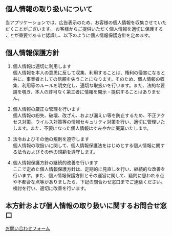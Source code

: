 ## 個人情報の取り扱いについて
当アプリケーションでは、広告表示のため、お客様の個人情報を収集させていただくことがございます。
お客様からご提供いただく個人情報を適切に保護することが重要であると認識し、以下のように個人情報保護方針を定めます。

## 個人情報保護方針
1. 個人情報は適切に利用します  
個人情報を本人の意思に反して収集、利用することは、権利の侵害になると共に、事業者としての信頼を失うことになります。そのため、個人情報の収集、利用等のルールを明文化し、適切な取扱いを行います。また、法的な要請を覗き、本人の許可なく第三者に情報を開示・提供することはありません。

1. 個人情報の厳正な管理を行います  
個人情報の紛失、破壊、改ざん、および漏えい等を防止するため、不正アクセス対策、ウイルス対策等の情報セキュリティ対策を行い、適切に管理いたします。また、不要になった個人情報はすみやかに廃棄いたします。

1. 法令およびその他の規則を遵守します  
個人情報の取扱いに関して、個人情報保護法をはじめとする個人情報に関する法令およびその他の規範を遵守します。

1. 個人情報保護方針の継続的改善を行います  
ここで定めた個人情報保護方針は、定期的に見直しを行い、継続的な改善を行います。また、個人情報保護方針とその運営に関して、疑問に思われる点や不都合な点等がありましたら、下記の問合わせ窓口までご連絡ください。検討を行い、適切に改善を行います。

## 本方針および個人情報の取り扱いに関するお問合せ窓口
[お問い合わせフォーム](https://docs.google.com/forms/d/e/1FAIpQLSdZWKrTDNtJJq_AxP8NeFhXFG5CLpB53g27MR6_N9WRwJ0fBg/viewform?usp=sf_link)